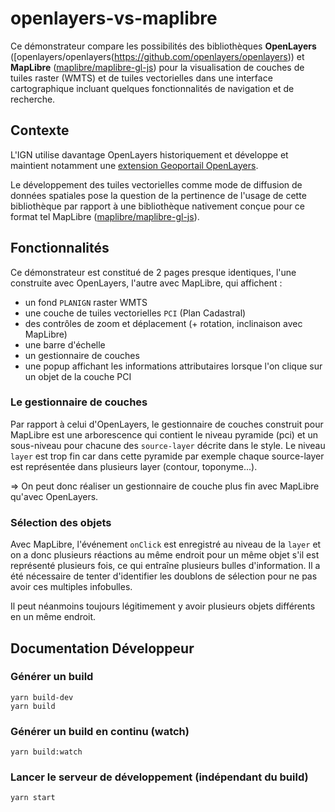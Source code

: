 # openlayers-vs-maplibre

Ce démonstrateur compare les possibilités des bibliothèques **OpenLayers** ([openlayers/openlayers(https://github.com/openlayers/openlayers)) et **MapLibre** ([maplibre/maplibre-gl-js](https://github.com/maplibre/maplibre-gl-js)) pour la visualisation de couches de tuiles raster (WMTS) et de tuiles vectorielles dans une interface cartographique incluant quelques fonctionnalités de navigation et de recherche.

## Contexte

L'IGN utilise davantage OpenLayers historiquement et développe et maintient notamment une [extension Geoportail OpenLayers](https://github.com/IGNF/geoportal-extensions/).

Le développement des tuiles vectorielles comme mode de diffusion de données spatiales pose la question de la pertinence de l'usage de cette bibliothèque par rapport à une bibliothèque nativement conçue pour ce format tel MapLibre ([maplibre/maplibre-gl-js](https://github.com/maplibre/maplibre-gl-js)).

## Fonctionnalités

Ce démonstrateur est constitué de 2 pages presque identiques, l'une construite avec OpenLayers, l'autre avec MapLibre, qui affichent :

- un fond `PLANIGN` raster WMTS
- une couche de tuiles vectorielles `PCI` (Plan Cadastral)
- des contrôles de zoom et déplacement (+ rotation, inclinaison avec MapLibre)
- une barre d'échelle
- un gestionnaire de couches
- une popup affichant les informations attributaires lorsque l'on clique sur un objet de la couche PCI

### Le gestionnaire de couches

Par rapport à celui d'OpenLayers, le gestionnaire de couches construit pour MapLibre est une arborescence qui contient le niveau pyramide (pci) et un sous-niveau pour chacune des `source-layer` décrite dans le style. Le niveau `layer` est trop fin car dans cette pyramide par exemple chaque source-layer est représentée dans plusieurs layer (contour, toponyme...).

=> On peut donc réaliser un gestionnaire de couche plus fin avec MapLibre qu'avec OpenLayers.

### Sélection des objets

Avec MapLibre, l'événement `onClick` est enregistré au niveau de la `layer` et on a donc plusieurs réactions au même endroit pour un même objet s'il est représenté plusieurs fois, ce qui entraîne plusieurs bulles d'information. Il a été nécessaire de tenter d'identifier les doublons de sélection pour ne pas avoir ces multiples infobulles.

Il peut néanmoins toujours légitimement y avoir plusieurs objets différents en un même endroit.
  
## Documentation Développeur

### Générer un build
```
yarn build-dev
yarn build
```

### Générer un build en continu (watch)
```
yarn build:watch
```

### Lancer le serveur de développement (indépendant du build)
```
yarn start
```
